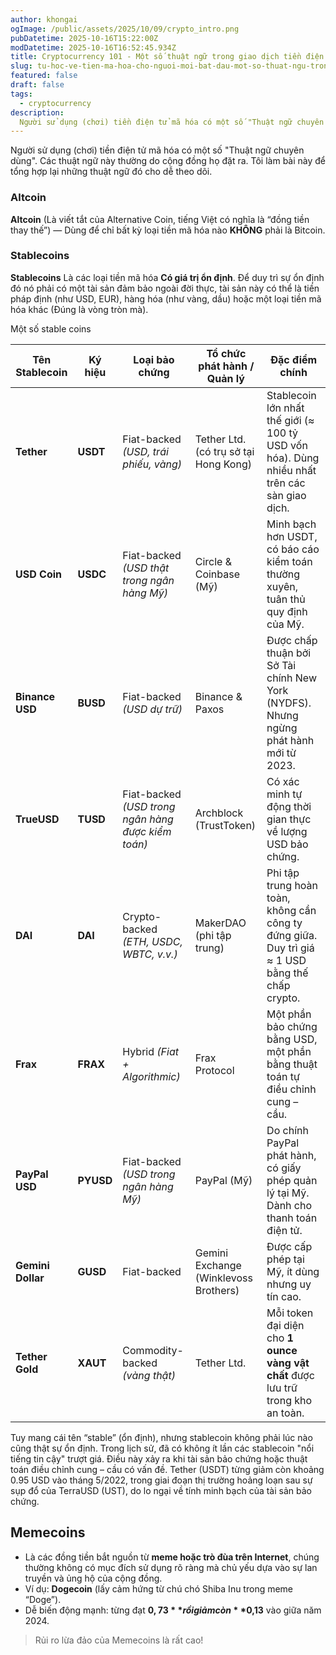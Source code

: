 ```yaml
---
author: khongai
ogImage: /public/assets/2025/10/09/crypto_intro.png
pubDatetime: 2025-10-16T15:22:00Z
modDatetime: 2025-10-16T16:52:45.934Z
title: Cryptocurrency 101 - Một số thuật ngữ trong giao dịch tiền điện tử mã hóa (Cryptocurrency)
slug: tu-hoc-ve-tien-ma-hoa-cho-nguoi-moi-bat-dau-mot-so-thuat-ngu-trong-giao-dich-tien-dien-tu-ma-hoa
featured: false
draft: false
tags:
  - cryptocurrency
description:
  Người sử dụng (chơi) tiền điện tử mã hóa có một số "Thuật ngữ chuyên dùng". Các thuật ngữ này thường do cộng đồng họ đặt ra. Tôi làm bài này để tổng hợp lại những thuật ngữ đó cho dễ theo dõi.
---
```


Người sử dụng (chơi) tiền điện tử mã hóa có một số "Thuật ngữ chuyên dùng". Các thuật ngữ này thường do cộng đồng họ đặt ra. Tôi làm bài này để tổng hợp lại những thuật ngữ đó cho dễ theo dõi.

### **Altcoin**

**Altcoin** (Là viết tắt của Alternative Coin, tiếng Việt có nghĩa là “đồng tiền thay thế”) — Dùng để chỉ bất kỳ loại tiền mã hóa nào **KHÔNG** phải là Bitcoin.

### **Stablecoins**

**Stablecoins** Là các loại tiền mã hóa **Có giá trị ổn định**. Để duy trì sự ổn định đó nó phải có một tài sản đảm bảo ngoài đời thực, tài sản này có thể là tiền pháp định (như USD, EUR), hàng hóa (như vàng, dầu) hoặc một loại tiền mã hóa khác (Đúng là vòng tròn mà).

Một số stable coins

| **Tên Stablecoin** | **Ký hiệu** | **Loại bảo chứng** | **Tổ chức phát hành / Quản lý** | **Đặc điểm chính** |
| --- | --- | --- | --- | --- |
| **Tether** | **USDT** | Fiat-backed *(USD, trái phiếu, vàng)* | Tether Ltd. (có trụ sở tại Hong Kong) | Stablecoin lớn nhất thế giới (≈ 100 tỷ USD vốn hóa). Dùng nhiều nhất trên các sàn giao dịch. |
| **USD Coin** | **USDC** | Fiat-backed *(USD thật trong ngân hàng Mỹ)* | Circle & Coinbase (Mỹ) | Minh bạch hơn USDT, có báo cáo kiểm toán thường xuyên, tuân thủ quy định của Mỹ. |
| **Binance USD** | **BUSD** | Fiat-backed *(USD dự trữ)* | Binance & Paxos | Được chấp thuận bởi Sở Tài chính New York (NYDFS). Nhưng ngừng phát hành mới từ 2023. |
| **TrueUSD** | **TUSD** | Fiat-backed *(USD trong ngân hàng được kiểm toán)* | Archblock (TrustToken) | Có xác minh tự động thời gian thực về lượng USD bảo chứng. |
| **DAI** | **DAI** | Crypto-backed *(ETH, USDC, WBTC, v.v.)* | MakerDAO (phi tập trung) | Phi tập trung hoàn toàn, không cần công ty đứng giữa. Duy trì giá ≈ 1 USD bằng thế chấp crypto. |
| **Frax** | **FRAX** | Hybrid *(Fiat + Algorithmic)* | Frax Protocol | Một phần bảo chứng bằng USD, một phần bằng thuật toán tự điều chỉnh cung – cầu. |
| **PayPal USD** | **PYUSD** | Fiat-backed *(USD trong ngân hàng Mỹ)* | PayPal (Mỹ) | Do chính PayPal phát hành, có giấy phép quản lý tại Mỹ. Dành cho thanh toán điện tử. |
| **Gemini Dollar** | **GUSD** | Fiat-backed | Gemini Exchange (Winklevoss Brothers) | Được cấp phép tại Mỹ, ít dùng nhưng uy tín cao. |
| **Tether Gold** | **XAUT** | Commodity-backed *(vàng thật)* | Tether Ltd. | Mỗi token đại diện cho **1 ounce vàng vật chất** được lưu trữ trong kho an toàn. |

Tuy mang cái tên “stable” (ổn định), nhưng stablecoin không phải lúc nào cũng thật sự ổn định. Trong lịch sử, đã có không ít lần các stablecoin "nổi tiếng tin cậy" trượt giá. Điều này xảy ra khi tài sản bảo chứng hoặc thuật toán điều chỉnh cung – cầu có vấn đề.  Tether (USDT) từng giảm còn khoảng 0.95 USD vào tháng 5/2022, trong giai đoạn thị trường hoảng loạn sau sự sụp đổ của TerraUSD (UST), do lo ngại về tính minh bạch của tài sản bảo chứng.

## **Memecoins**

- Là các đồng tiền bắt nguồn từ **meme hoặc trò đùa trên Internet**, chúng thường không có mục đích sử dụng rõ ràng mà chủ yếu dựa vào sự lan truyền và ủng hộ của cộng đồng.
- Ví dụ: **Dogecoin** (lấy cảm hứng từ chú chó Shiba Inu trong meme “Doge”).
- Dễ biến động mạnh: từng đạt **$0,73** rồi giảm còn **$0,13** vào giữa năm 2024.

> Rủi ro lừa đảo của Memecoins là rất cao!